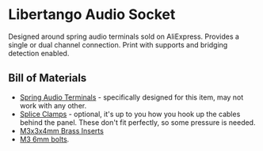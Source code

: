 # Libertango Audio Socket

Designed around spring audio terminals sold on AliExpress. Provides a single or dual channel connection. Print with supports and bridging detection enabled.

## Bill of Materials

* [Spring Audio Terminals](https://www.aliexpress.com/item/WSFS-Hot-Sale-5-Pcs-2-Positions-Push-in-Jack-Spring-Load-Audio-Speaker-Terminals/32382539912.html) - specifically designed for this item, may not work with any other.
* [Splice Clamps](https://www.aliexpress.com/item/10pcs-lot-CH-2-2p-G7-Spring-Wire-Quick-Connector-Splice-With-No-Welding-No-Screws/32823773232.html) - optional, it's up to you how you hook up the cables behind the panel. These don't fit perfectly, so some pressure is needed.
* [M3x3x4mm Brass Inserts](https://www.aliexpress.com/item/100pcs-M2-M2-5-M3-Copper-Inserts-Brass-Double-Pass-Knurl-Nut-Embedded-Fastener/32842866575.html)
* [M3 6mm bolts](https://www.aliexpress.com/item/50Pcs-M3-Alloy-Steel-Screws-Hex-Socket-Round-Head-Cap-Black-Screw-Furniture-Fastener-Bolt-M3/32773255624.html).

